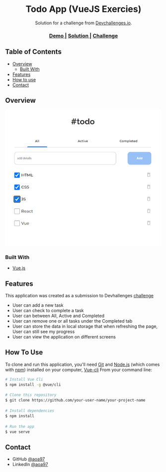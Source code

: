 <h1 align="center">Todo App (VueJS Exercies)</h1>

<div align="center">
   Solution for a challenge from  <a href="http://devchallenges.io" target="_blank">Devchallenges.io</a>.
</div>

<div align="center">
  <h3>
    <a href="https://todo-vue-aoa97.netlify.app/">
      Demo
    </a>
    <span> | </span>
    <a href="https://devchallenges.io/solutions/xc0n2qn9ZDertq9aacjK">
      Solution
    </a>
    <span> | </span>
    <a href="https://devchallenges.io/challenges/hH6PbOHBdPm6otzw2De5">
      Challenge
    </a>
  </h3>
</div>

<!-- TABLE OF CONTENTS -->

## Table of Contents

- [Overview](#overview)
  - [Built With](#built-with)
- [Features](#features)
- [How to use](#how-to-use)
- [Contact](#contact)

<!-- OVERVIEW -->

## Overview

<div align="center">
<img src="./screenshot.png" alt="screenshot">
</div>

### Built With

<!-- This section should list any major frameworks that you built your project using. Here are a few examples.-->

- [Vue.js](https://vuejs.org/)

## Features

<!-- List the features of your application or follow the template. Don't share the figma file here :) -->

This application was created as a submission to Devhallenges [challenge](https://devchallenges.io/challenges/hH6PbOHBdPm6otzw2De5)

- User can add a new task
- User can check to complete a task
- User can between All, Active and Completed
- User can remove one or all tasks under the Completed tab
- User can store the data in local storage that when refreshing the page, User can still see my progress
- User can view the application on different screens

## How To Use

<!-- Example: -->

To clone and run this application, you'll need [Git](https://git-scm.com) and [Node.js](https://nodejs.org/en/download/) (which comes with [npm](http://npmjs.com)) installed on your computer, [Vue-cli](https://cli.vuejs.org/guide/installation.html) From your command line:

```bash
# Install Vue Cli
$ npm install -g @vue/cli

# Clone this repository
$ git clone https://github.com/your-user-name/your-project-name

# Install dependencies
$ npm install

# Run the app
$ vue serve
```

## Contact

- GitHub [@aoa97](https://github.com/aoa97)
- LinkedIn [@aoa97](https://www.linkedin.com/in/engahmedusama/)
